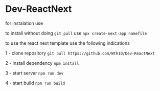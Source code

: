 # Dev-ReactNext

for instalation use

to install without doing `git pull` use `npx create-next-app namefile`

to use the react next template use the following indications

1 - clone repository `git pull https://github.com/Wth10/Dev-ReactNext`

2 - install dependency `npm install`

3 - start server `npm run dev`

4 - start build `npm run build`
